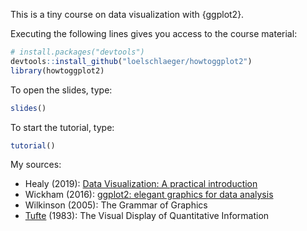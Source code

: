 This is a tiny course on data visualization with {ggplot2}.

Executing the following lines gives you access to the course material:

```r
# install.packages("devtools")
devtools::install_github("loelschlaeger/howtoggplot2")
library(howtoggplot2)
```

To open the slides, type:

```r
slides()
```

To start the tutorial, type:

```r
tutorial()
```

My sources:

- Healy (2019): [Data Visualization: A practical introduction](https://socviz.co/)
- Wickham (2016): [ggplot2: elegant graphics for data analysis](https://ggplot2-book.org/)
- Wilkinson (2005): The Grammar of Graphics
- [Tufte](https://en.wikipedia.org/wiki/Edward_Tufte) (1983): The Visual Display of Quantitative Information
